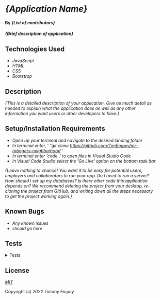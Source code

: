 # _{Application Name}_

#### By _**{List of contributors}**_

#### _{Brief description of application}_

## Technologies Used

* _JavaScript_
* _HTML_
* _CSS_
* _Bootstrap_

## Description

_{This is a detailed description of your application. Give as much detail as needed to explain what the application does as well as any other information you want users or other developers to have.}_

## Setup/Installation Requirements

* _Open up your terminal and navigate to the desired landing folder_
* _In terminal enter, ' "git clone https://github.com/TimEmpey/mr-robogers-neighborhood '_
* _In terminal enter 'code .' to open files in Visual Studio Code_
* _In Visual Code Studio select the 'Go Live' option on the bottom task bar_

_{Leave nothing to chance! You want it to be easy for potential users, employers and collaborators to run your app. Do I need to run a server? How should I set up my databases? Is there other code this application depends on? We recommend deleting the project from your desktop, re-cloning the project from GitHub, and writing down all the steps necessary to get the project working again.}_

## Known Bugs

* _Any known issues_
* _should go here_

## Tests
<details>
  <summary>Tests</summary>
  Describe: diceRoll(); 
    <br>
    Test 1: Should result in random number from 1-6 
    <br>
    Code: 
    <br>
    diceRoll(1,7); 
    <br>
    Expected Output: 1 || 2 || 3 || 4 || 5 || 6 
    <br><br>

  Describe: PlayerOne(); <br>
    Test 1: Should result in random number from 1-6 for PlayerOne. 
    <br>
    Code: 
    <br>
    PlayerOne.diceRoll(); 
    <br>
    Expected Output: 1 || 2 || 3 || 4 || 5 || 6 
    <br>

</details>

## License

_[MIT](https://en.wikipedia.org/wiki/MIT_License)_

Copyright (c) _2022_ _Timohy Empey_

